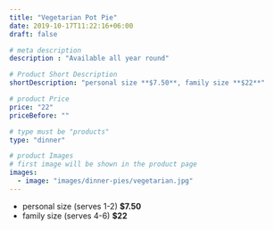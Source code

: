 ```yaml
---
title: "Vegetarian Pot Pie"
date: 2019-10-17T11:22:16+06:00
draft: false

# meta description
description : "Available all year round"

# Product Short Description
shortDescription: "personal size **$7.50**, family size **$22**"

# product Price
price: "22"
priceBefore: ""

# type must be "products"
type: "dinner"

# product Images
# first image will be shown in the product page
images:
  - image: "images/dinner-pies/vegetarian.jpg"
---
```


- personal size (serves 1-2) **$7.50**
- family size (serves 4-6) **$22**
